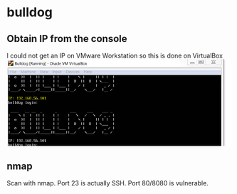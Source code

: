 # bulldog

## Obtain IP from the console 
I could not get an IP on VMware Workstation so this is done on VirtualBox
![Alt text](./bulldog1.png?raw=true)

## nmap
Scan with nmap. Port 23 is actually SSH. Port 80/8080 is vulnerable.



